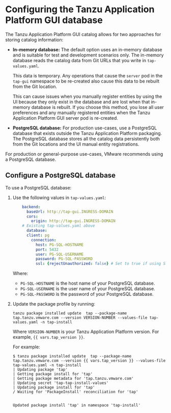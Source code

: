 # Configuring the Tanzu Application Platform GUI database

The Tanzu Application Platform GUI catalog allows for two approaches for storing catalog information:

- **In-memory database:** The default option uses an in-memory database and is suitable for test and
  development scenarios only.
  The in-memory database reads the catalog data from Git URLs that you write in `tap-values.yaml`.

  This data is temporary. Any operations that cause the `server` pod in the `tap-gui` namespace
  to be re-created also cause this data to be rebuilt from the Git location.

  This can cause issues when you manually register entities by using the UI because they only exist
  in the database and are lost when that in-memory database is rebuilt.
  If you choose this method, you lose all user preferences and any manually registered entities when
  the Tanzu Application Platform GUI server pod is re-created.

- **PostgreSQL database:** For production use-cases, use a PostgreSQL database that exists outside
  the Tanzu Application Platform packaging.
  The PostgreSQL database stores all the catalog data persistently both from the Git locations and
  the UI manual entity registrations.

For production or general-purpose use-cases, VMware recommends using a PostgreSQL database.

## <a id="config-postgresql"></a> Configure a PostgreSQL database

To use a PostgreSQL database:

1. Use the following values in `tap-values.yaml`:

    ```yaml
        backend:
          baseUrl: http://tap-gui.INGRESS-DOMAIN
          cors:
            origin: http://tap-gui.INGRESS-DOMAIN
        # Existing tap-values.yaml above
          database:
          client: pg
            connection:
              host: PG-SQL-HOSTNAME
              port: 5432
              user: PG-SQL-USERNAME
              password: PG-SQL-PASSWORD
              ssl: {rejectUnauthorized: false} # Set to true if using SSL
    ```

    Where:

    - `PG-SQL-HOSTNAME` is the host name of your PostgreSQL database.
    - `PG-SQL-USERNAME` is the user name of your PostgreSQL database.
    - `PG-SQL-PASSWORD` is the password of your PostgreSQL database.

2. Update the package profile by running:

    ```console
    tanzu package installed update  tap --package-name tap.tanzu.vmware.com --version VERSION-NUMBER --values-file tap-values.yaml -n tap-install
    ```

    Where `VERSION-NUMBER` is your Tanzu Application Platform version. For example, `{{ vars.tap_version }}`.

    For example:

    ```console
    $ tanzu package installed update  tap --package-name tap.tanzu.vmware.com --version {{ vars.tap_version }} --values-file tap-values.yaml -n tap-install
    | Updating package 'tap'
    | Getting package install for 'tap'
    | Getting package metadata for 'tap.tanzu.vmware.com'
    | Updating secret 'tap-tap-install-values'
    | Updating package install for 'tap'
    / Waiting for 'PackageInstall' reconciliation for 'tap'


    Updated package install 'tap' in namespace 'tap-install'
    ```
